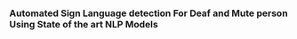 ### Automated Sign Language detection For Deaf and Mute person Using State of the art NLP Models



